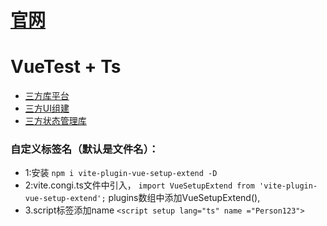 # [官网](https://cn.vuejs.org/)

# VueTest + Ts

* [三方库平台](https://www.npmjs.com/)
* [三方UI组建](https://element-plus.gitee.io/zh-CN/)
* [三方状态管理库](https://pinia.vuejs.org/zh/)


### 自定义标签名（默认是文件名）：

* 1:安装 `npm i vite-plugin-vue-setup-extend -D`
* 2:vite.congi.ts文件中引入，
```import VueSetupExtend from 'vite-plugin-vue-setup-extend';```
plugins数组中添加VueSetupExtend(),
* 3.script标签添加name
```<script setup lang="ts" name ="Person123">```


